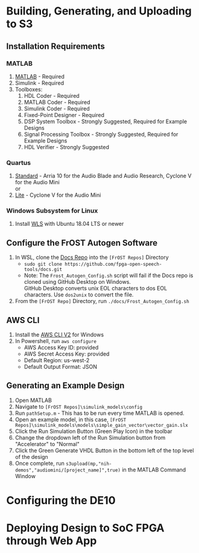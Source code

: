 # Building, Generating, and Uploading to S3
## Installation Requirements
### MATLAB   
1. [MATLAB](https://www.mathworks.com/downloads/) - Required  
2. Simulink                  - Required
3. Toolboxes:  
    1. HDL Coder                 - Required   
    2. MATLAB Coder              - Required     
    3. Simulink Coder            - Required 
    4. Fixed-Point Designer      - Required  
    5. DSP System Toolbox        - Strongly Suggested, Required for Example Designs  
    6. Signal Processing Toolbox - Strongly Suggested, Required for Example Designs  
    7. HDL Verifier              - Strongly Suggested  

### Quartus 
1. [Standard](https://fpgasoftware.intel.com/20.1/?edition=standard) - Arria 10 for the Audio Blade and Audio Research, Cyclone V for the Audio Mini  
or 
2. [Lite](https://fpgasoftware.intel.com/20.1/?edition=lite&platform=windows) - Cyclone V for the Audio Mini

### Windows Subsystem for Linux
1. Install [WLS](https://docs.microsoft.com/en-us/windows/wsl/install-win10) with Ubuntu 18.04 LTS or newer 

## Configure the FrOST Autogen Software
 1. In WSL, clone the [Docs Repo](https://github.com/fpga-open-speech-tools/docs) into the `[FrOST Repos]` Directory 
    - `sudo git clone https://github.com/fpga-open-speech-tools/docs.git`
    - Note: The `Frost_Autogen_Config.sh` script will fail if the Docs repo is cloned using GitHub Desktop on Windows.   
      GitHub Desktop converts unix EOL characters to dos EOL characters. Use `dos2unix` to convert the file.
 2. From the `[FrOST Repo]` Directory, run `./docs/Frost_Autogen_Config.sh`

## AWS CLI
 1. Install the [AWS CLI V2](https://docs.aws.amazon.com/cli/latest/userguide/install-cliv2-windows.html) for Windows 
 2. In Powershell, run `aws configure`
    - AWS Access Key ID: provided
    - AWS Secret Access Key: provided
    - Default Region: us-west-2
    - Default Output Format: JSON

## Generating an Example Design
 1. Open MATLAB
 2. Navigate to `[FrOST Repos]\simulink_models\config`
 3. Run `pathSetup.m` - This has to be run every time MATLAB is opened.
 4. Open an example model, in this case, `[FrOST Repos]\simulink_models\models\simple_gain_vector\vector_gain.slx`
 5. Click the Run Simulation Button (Green Play Icon) in the toolbar 
 6. Change the dropdown left of the Run Simulation button from "Accelerator" to "Normal"
 7. Click the Green Generate VHDL Button in the bottom left of the top level of the design
 8. Once complete, run `s3upload(mp,"nih-demos","audiomini/[project_name]",true)` in the MATLAB Command Window

# Configuring the DE10

# Deploying Design to SoC FPGA through Web App
